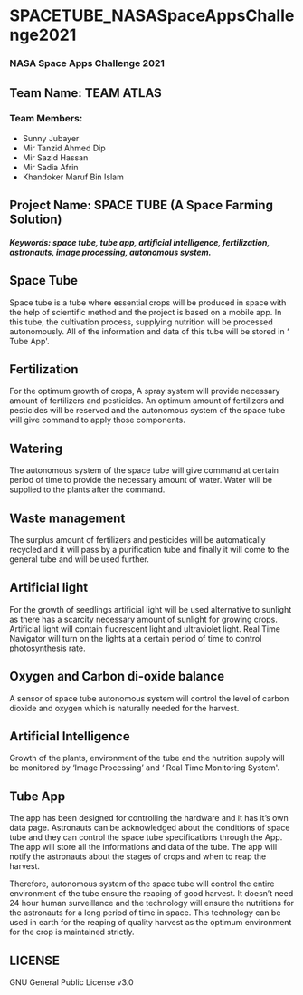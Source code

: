# SPACETUBE_NASASpaceAppsChallenge2021
### NASA Space Apps Challenge 2021

## Team Name: TEAM ATLAS
### Team Members:
- Sunny Jubayer
- Mir Tanzid Ahmed Dip
- Mir Sazid Hassan
- Mir Sadia Afrin
- Khandoker Maruf Bin Islam

## Project Name: SPACE TUBE (A Space Farming Solution)

#### _Keywords: space tube, tube app, artificial intelligence, fertilization, astronauts, image processing, autonomous system._

## Space Tube 
Space tube is a tube where essential crops will be produced in space with the help of scientific method and the project is based on a mobile app. In this tube, the cultivation process, supplying nutrition will be processed autonomously. All of the information and data of this tube will be stored in ‘ Tube App'. 

## Fertilization 
For the optimum growth of crops, A spray system will provide necessary amount of fertilizers and pesticides. An optimum amount of fertilizers and pesticides will be reserved and the autonomous system of the space tube will give command to apply  those components. 

## Watering 
The autonomous system of the space tube will give command at certain period of time to provide the necessary amount of water. Water will be supplied to the plants after the command.

## Waste management   
The surplus amount of fertilizers and pesticides will be automatically recycled and it will pass by a purification tube and finally it will come to the general tube and will be used further.

## Artificial light 
For the growth of seedlings artificial light will be used alternative to sunlight as there has a scarcity necessary amount of sunlight for growing crops. Artificial light will contain fluorescent light and ultraviolet light. Real Time Navigator will turn on the lights at a certain period of time to control photosynthesis rate.

## Oxygen and Carbon di-oxide balance
A sensor of space tube autonomous system will control the level of carbon dioxide and oxygen which is naturally needed for the harvest.

## Artificial Intelligence 
Growth of the plants, environment of the tube and the nutrition supply will be monitored by ‘Image Processing’ and ‘ Real Time Monitoring System'.

## Tube App
The app has been designed for controlling the hardware and it has it’s own data page. Astronauts can be acknowledged about the conditions of space tube and they can control the space tube specifications through the App. The app will store all the informations and data of the tube. The app will notify the astronauts about the stages of crops and when to reap the harvest.

Therefore, autonomous system of the space tube will control the entire environment of the tube ensure the  reaping of good harvest. It doesn’t need 24 hour human surveillance and the technology will ensure the nutritions  for the astronauts for a long period of time in space. This technology can be used in earth for the reaping of quality harvest as the optimum environment for the crop is maintained strictly.

## LICENSE
GNU General Public License v3.0

